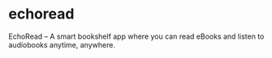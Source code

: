 # echoread

EchoRead – A smart bookshelf app where you can read eBooks and listen to audiobooks anytime, anywhere.
